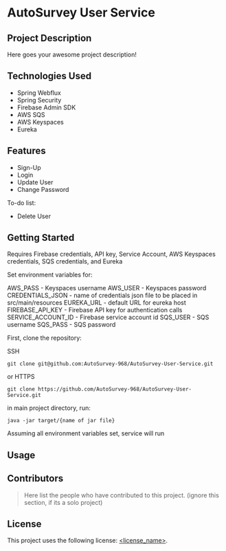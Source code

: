 # AutoSurvey User Service

## Project Description

Here goes your awesome project description!

## Technologies Used

* Spring Webflux
* Spring Security
* Firebase Admin SDK
* AWS SQS
* AWS Keyspaces
* Eureka

## Features

* Sign-Up
* Login
* Update User
* Change Password

To-do list:
* Delete User

## Getting Started
   
Requires Firebase credentials, API key, Service Account, AWS Keyspaces credentials, SQS credentials, and Eureka

Set environment variables for:

AWS_PASS - Keyspaces username
AWS_USER - Keyspaces password
CREDENTIALS_JSON - name of credentials json file to be placed in src/main/resources
EUREKA_URL - default URL for eureka host
FIREBASE_API_KEY - Firebase API key for authentication calls
SERVICE_ACCOUNT_ID - Firebase service account id
SQS_USER - SQS username
SQS_PASS - SQS password

First, clone the repository:

SSH

```
git clone git@github.com:AutoSurvey-968/AutoSurvey-User-Service.git
```
or HTTPS
```
git clone https://github.com/AutoSurvey-968/AutoSurvey-User-Service.git
```
in main project directory, run:
```
java -jar target/{name of jar file}
```
Assuming all environment variables set, service will run

## Usage



## Contributors

> Here list the people who have contributed to this project. (ignore this section, if its a solo project)

## License

This project uses the following license: [<license_name>](<link>).
